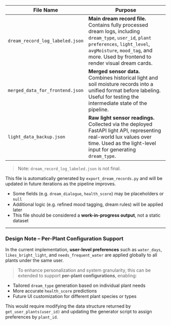 | File Name | Purpose |
|-----------|---------|
| `dream_record_log_labeled.json` | **Main dream record file.** Contains fully processed dream logs, including `dream_type`, `user_id`, `plant preferences`, `light_level`, `avgMoisture`, `mood_tag`, and more. Used by frontend to render visual dream cards. |
| `merged_data_for_frontend.json` | **Merged sensor data.** Combines historical light and soil moisture records into a unified format before labeling. Useful for testing the intermediate state of the pipeline. |
| `light_data_backup.json` | **Raw light sensor readings.** Collected via the deployed FastAPI light API, representing real-world lux values over time. Used as the light-level input for generating `dream_type`. |

> Note: `dream_record_log_labeled.json` is not final.

This file is automatically generated by `export_dream_records.py` and will be updated in future iterations as the pipeline improves.

- Some fields (e.g. `dream_dialogue`, `health_score`) may be placeholders or `null`
- Additional logic (e.g. refined mood tagging, dream rules) will be applied later
- This file should be considered a **work-in-progress output**, not a static dataset

---

### Design Note – Per-Plant Configuration Support

In the current implementation, **user-level preferences** such as `water_days`, `likes_bright_light`, and `needs_frequent_water` are applied globally to all plants under the same user.

> To enhance personalization and system granularity, this can be extended to support **per-plant configurations**, enabling:
- Tailored `dream_type` generation based on individual plant needs  
- More accurate `health_score` predictions  
- Future UI customization for different plant species or types  

This would require modifying the data structure returned by `get_user_plants(user_id)` and updating the generator script to assign preferences by `plant_id`.
